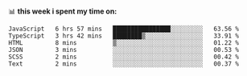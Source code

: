 📊 **this week i spent my time on:**
<!--START_SECTION:waka-->

```text
JavaScript   6 hrs 57 mins   ████████████████░░░░░░░░░   63.56 %
TypeScript   3 hrs 42 mins   ████████▒░░░░░░░░░░░░░░░░   33.91 %
HTML         8 mins          ▒░░░░░░░░░░░░░░░░░░░░░░░░   01.22 %
JSON         3 mins          ░░░░░░░░░░░░░░░░░░░░░░░░░   00.53 %
SCSS         2 mins          ░░░░░░░░░░░░░░░░░░░░░░░░░   00.42 %
Text         2 mins          ░░░░░░░░░░░░░░░░░░░░░░░░░   00.37 %
```

<!--END_SECTION:waka-->
